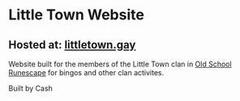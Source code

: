 # Little Town Website

## Hosted at: [littletown.gay](https://littletown.gay)

Website built for the members of the Little Town clan in [Old School Runescape](https://oldschool.runescape.com/) for bingos and other clan activites.

Built by Cash
